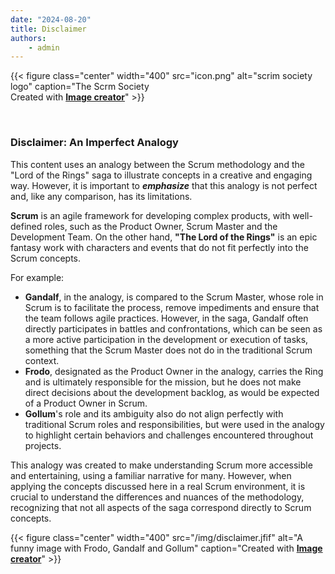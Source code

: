 ```yaml
---
date: "2024-08-20"
title: Disclaimer
authors: 
    - admin
---
```







{{< figure class="center" width="400" src="icon.png" alt="scrim society logo" caption="The Scrm Society <br> Created with [**Image creator**](https://www.bing.com/images/create?)" >}}


<br>

### Disclaimer: An Imperfect Analogy

This content uses an analogy between the Scrum methodology and the "Lord of the Rings" saga to illustrate concepts in a creative and engaging way. However, it is important to ***emphasize*** that this analogy is not perfect and, like any comparison, has its limitations.

**Scrum** is an agile framework for developing complex products, with well-defined roles, such as the Product Owner, Scrum Master and the Development Team. On the other hand, **"The Lord of the Rings"** is an epic fantasy work with characters and events that do not fit perfectly into the Scrum concepts.

For example:
- **Gandalf**, in the analogy, is compared to the Scrum Master, whose role in Scrum is to facilitate the process, remove impediments and ensure that the team follows agile practices. However, in the saga, Gandalf often directly participates in battles and confrontations, which can be seen as a more active participation in the development or execution of tasks, something that the Scrum Master does not do in the traditional Scrum context.
- **Frodo**, designated as the Product Owner in the analogy, carries the Ring and is ultimately responsible for the mission, but he does not make direct decisions about the development backlog, as would be expected of a Product Owner in Scrum.
- **Gollum**'s role and its ambiguity also do not align perfectly with traditional Scrum roles and responsibilities, but were used in the analogy to highlight certain behaviors and challenges encountered throughout projects.

This analogy was created to make understanding Scrum more accessible and entertaining, using a familiar narrative for many. However, when applying the concepts discussed here in a real Scrum environment, it is crucial to understand the differences and nuances of the methodology, recognizing that not all aspects of the saga correspond directly to Scrum concepts.



{{< figure class="center" width="400" src="/img/disclaimer.jfif" alt="A funny image with Frodo, Gandalf and Gollum" caption="Created with [**Image creator**](https://www.bing.com/images/create?)" >}}

<br>